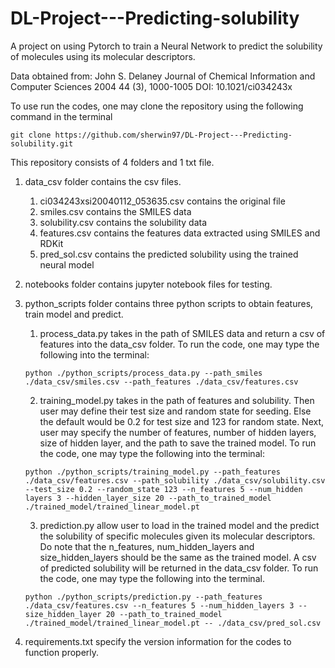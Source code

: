 # DL-Project---Predicting-solubility
A project on using Pytorch to train a Neural Network to predict the solubility of molecules using its molecular descriptors. 

Data obtained from:
John S. Delaney
Journal of Chemical Information and Computer Sciences 2004 44 (3), 1000-1005
DOI: 10.1021/ci034243x

To use run the codes, one may clone the repository using the following command in the terminal

```
git clone https://github.com/sherwin97/DL-Project---Predicting-solubility.git
```

This repository consists of 4 folders and 1 txt file. 

1. data_csv folder contains the csv files. 
   1. ci034243xsi20040112_053635.csv contains the original file
   2. smiles.csv contains the SMILES data 
   3. solubility.csv contains the solubility data
   4. features.csv contains the features data extracted using SMILES and RDKit
   5. pred_sol.csv contains the predicted solubility using the trained neural model 

2. notebooks folder contains jupyter notebook files for testing. 

3. python_scripts folder contains three python scripts to obtain features, train model and predict. 
    1. process_data.py takes in the path of SMILES data and return a csv of features into the data_csv folder. 
    To run the code, one may type the following into the terminal:
    ```
    python ./python_scripts/process_data.py --path_smiles ./data_csv/smiles.csv --path_features ./data_csv/features.csv
    ```
    2. training_model.py takes in the path of features and solubility. Then user may define their test size and random state for seeding. Else the default would be 0.2 for test size and 123 for random state. Next, user may specify the number of features, number of hidden layers, size of hidden layer, and the path to save the trained model. 
    To run the code, one may type the following into the terminal:
    ```
    python ./python_scripts/training_model.py --path_features ./data_csv/features.csv --path_solubility ./data_csv/solubility.csv --test_size 0.2 --random_state 123 --n_features 5 --num_hidden layers 3 --hidden_layer_size 20 --path_to_trained_model ./trained_model/trained_linear_model.pt
    ```

    3. prediction.py allow user to load in the trained model and the predict the solubility of specific molecules given its molecular descriptors. Do note that the n_features, num_hidden_layers and size_hidden_layers should be the same as the trained model. A csv of predicted solubility will be returned in the data_csv folder. 
    To run the code, one may type the following into the terminal. 
    ```
    python ./python_scripts/prediction.py --path_features ./data_csv/features.csv --n_features 5 --num_hidden_layers 3 --size_hidden_layer 20 --path_to_trained_model ./trained_model/trained_linear_model.pt -- ./data_csv/pred_sol.csv
    ```

4. requirements.txt specify the version information for the codes to function properly. 
